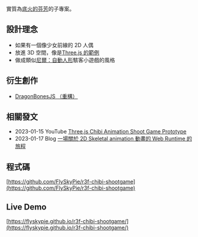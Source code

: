 實質為[底火的芬芳](<#Project:底火的芬芳>)的子專案。

## 設計理念

- 如果有一個像少女前線的 2D 人偶
- 放進 3D 空間，像是[Three.js 的範例](https://threejs.org/examples/?q=control#misc_controls_orbit)
- 做成類似[尼爾：自動人形](https://youtu.be/xXOa4xqtnfE)駭客小遊戲的風格

## 衍生創作

- [DragonBonesJS （重構）](<#DragonBonesJS （重構）>)

## 相關發文

- 2023-01-15 YouTube [Three.js Chibi Animation Shoot Game Prototype](https://youtu.be/lVCbXohxvPQ)
- 2023-01-17 Blog [一場關於 2D Skeletal animation 動畫的 Web Runtime 的旅程](https://flyskypie.github.io/blog/2023-01-17_a-journey-about-2D-skeletal-animation-of-runtime/)

## 程式碼

[https://github.com/FlySkyPie/r3f-chibi-shootgame](https://github.com/FlySkyPie/r3f-chibi-shootgame)

## Live Demo

[https://flyskypie.github.io/r3f-chibi-shootgame/](https://flyskypie.github.io/r3f-chibi-shootgame/)